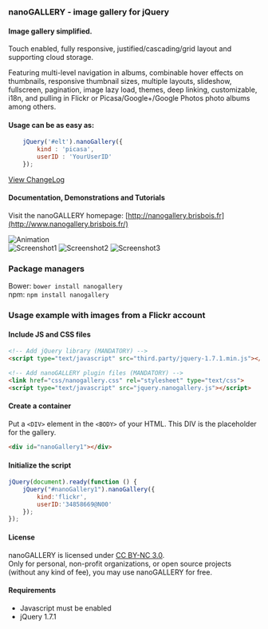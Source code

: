 ### nanoGALLERY - image gallery for jQuery


#### Image gallery simplified.

Touch enabled, fully responsive, justified/cascading/grid layout and supporting cloud storage.

Featuring multi-level navigation in albums, combinable hover effects on thumbnails, responsive thumbnail sizes, multiple layouts, slideshow, fullscreen, pagination, image lazy load, themes, deep linking, customizable, i18n, and pulling in Flickr or Picasa/Google+/Google Photos photo albums among others.


#### Usage can be as easy as: 
```js
	jQuery('#elt').nanoGallery({
		kind : 'picasa',
		userID : 'YourUserID'
	});
```

[View ChangeLog](/changelog.md)  
  
#### Documentation, Demonstrations and Tutorials


Visit the nanoGALLERY homepage: [http://nanogallery.brisbois.fr](http://www.nanogallery.brisbois.fr/)   
  

![Animation](/doc/nanoGALLERY4_demo.gif?raw=true "Animation")  
<img src="/doc/nanogallery_screenshot.png?raw=true" alt="Screenshot1" style="max-width:400px;"/>
<img src="/doc/nanoGALLERY4_screenshot7.png?raw=true" alt="Screenshot2" style="max-width:400px;"/>
<img src="/doc/nanoGALLERY4_screenshot1a.png?raw=true" alt="Screenshot3" style="max-width:400px;"/>

### Package managers

Bower: `bower install nanogallery`  
npm: `npm install nanogallery`
  
    
### Usage example with images from a Flickr account

#### Include JS and CSS files

``` HTML
<!-- Add jQuery library (MANDATORY) -->
<script type="text/javascript" src="third.party/jquery-1.7.1.min.js"></script> 

<!-- Add nanoGALLERY plugin files (MANDATORY) -->
<link href="css/nanogallery.css" rel="stylesheet" type="text/css">
<script type="text/javascript" src="jquery.nanogallery.js"></script>
```

#### Create a container

Put a ```<DIV>``` element in the ```<BODY>``` of your HTML. This DIV is the placeholder for the gallery.

```html
<div id="nanoGallery1"></div>
```

#### Initialize the script

```js
jQuery(document).ready(function () {
	jQuery("#nanoGallery1").nanoGallery({
		kind:'flickr',
		userID:'34858669@N00'
	});
});
```



#### License

nanoGALLERY is licensed under [CC BY-NC 3.0](http://creativecommons.org/licenses/by-nc/3.0/).  
Only for personal, non-profit organizations, or open source projects (without any kind of fee), you may use nanoGALLERY for free.



#### Requirements
* Javascript must be enabled
* jQuery 1.7.1

